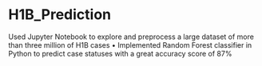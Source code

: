 # H1B_Prediction
Used Jupyter Notebook to explore and preprocess a large dataset of more than three million of H1B cases • Implemented Random Forest classifier in Python to predict case statuses with a great accuracy score of 87%
